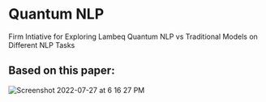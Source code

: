 # Quantum NLP
Firm Intiative for Exploring Lambeq Quantum NLP vs Traditional Models on Different NLP Tasks

## Based on this paper: 

![Screenshot 2022-07-27 at 6 16 27 PM](https://user-images.githubusercontent.com/107437419/181382129-90d40604-891a-4d9d-b5a8-a9bc4a0ef558.png)

